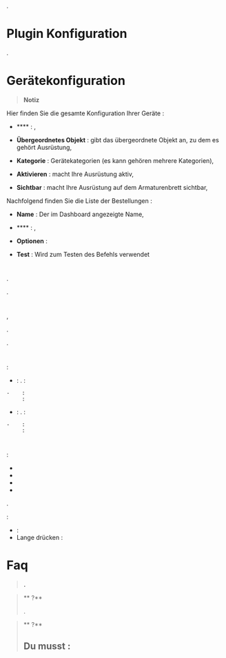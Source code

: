.

# Plugin Konfiguration



.

# Gerätekonfiguration

> **Notiz**
>
> 
> 

Hier finden Sie die gesamte Konfiguration Ihrer Geräte :

-   **** : ,

-   **Übergeordnetes Objekt** : gibt das übergeordnete Objekt an, zu dem es gehört
    Ausrüstung,

-   **Kategorie** : Gerätekategorien (es kann gehören
    mehrere Kategorien),

-   **Aktivieren** : macht Ihre Ausrüstung aktiv,

-   **Sichtbar** : macht Ihre Ausrüstung auf dem Armaturenbrett sichtbar,

Nachfolgend finden Sie die Liste der Bestellungen :

-   **Name** : Der im Dashboard angezeigte Name,

-   **** : 
    ,

-   **Optionen** : 
    

-   **Test** : Wird zum Testen des Befehls verwendet

# 



.



. 



# 

,

.




.

# 


 :

-    : . 
     :

    -    : 
         : 

-    : . 
     :

    -    : 
         : 

# 

 :

- 
- 
- 
- 

.

 :

-  : 
- Lange drücken : 

# Faq

> **.**
>
> 

> ** ?**
>
> .

> ** ?**
>
> Du musst :
> - 

> 
